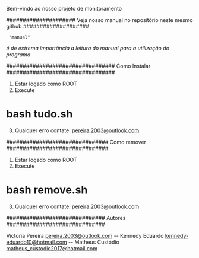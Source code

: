  Bem-vindo ao nosso projeto de monitoramento
 
 
#####################
Veja nosso manual no repositório neste mesmo github 
####################

     "manual"
     
*é de extrema importância a leitura do manual para a
utilização do programa*

        
        
        
#################################
 Como Instalar
#################################


1. Estar logado como ROOT
2. Execute
  # bash tudo.sh
  
3. Qualquer erro contate:
        pereira.2003@outlook.com


###############################
 Como remover
###############################


1. Estar logado como ROOT
2. Execute
  # bash remove.sh
3. Qualquer erro contate:
        <pereira.2003@outlook.com>



##############################
Autores
##############################


Victoria Pereira <pereira.2003@outlook.com> --
Kennedy Eduardo <kennedy-eduardo10@hotmail.com> --
Matheus Custódio <matheus_custodio2017@hotmail.com> 
